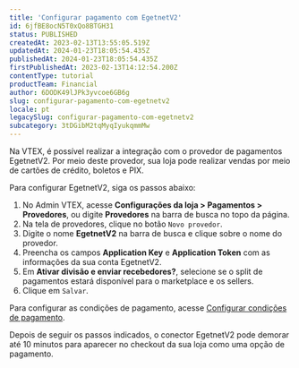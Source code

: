 ```yaml
---
title: 'Configurar pagamento com EgetnetV2'
id: 6jfBE8ocN5T0xQo8BTGH31
status: PUBLISHED
createdAt: 2023-02-13T13:55:05.519Z
updatedAt: 2024-01-23T18:05:54.435Z
publishedAt: 2024-01-23T18:05:54.435Z
firstPublishedAt: 2023-02-13T14:12:54.200Z
contentType: tutorial
productTeam: Financial
author: 6DODK49lJPk3yvcoe6GB6g
slug: configurar-pagamento-com-egetnetv2
locale: pt
legacySlug: configurar-pagamento-com-egetnetv2
subcategory: 3tDGibM2tqMyqIyukqmmMw
---
```


Na VTEX, é possível realizar a integração com o provedor de pagamentos EgetnetV2. Por meio deste provedor, sua loja pode realizar vendas por meio de cartões de crédito, boletos e PIX.

Para configurar EgetnetV2, siga os passos abaixo:

1. No Admin VTEX, acesse __Configurações da loja > Pagamentos > Provedores__, ou digite __Provedores__ na barra de busca no topo da página.
2. Na tela de provedores, clique no botão `Novo provedor`.
3. Digite o nome __EgetnetV2__ na barra de busca e clique sobre o nome do provedor.
4. Preencha os campos __Application Key__ e __Application Token__ com as informações da sua conta EgetnetV2.
5. Em __Ativar divisão e enviar recebedores?__, selecione se o split de pagamentos estará disponível para o marketplace e os sellers.
6. Clique em `Salvar`.

Para configurar as condições de pagamento, acesse [Configurar condições de pagamento](https://help.vtex.com/pt/tutorial/condicoes-de-pagamento#).

Depois de seguir os passos indicados, o conector EgetnetV2 pode demorar até 10 minutos para aparecer no checkout da sua loja como uma opção de pagamento. 
